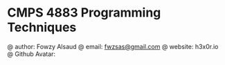 # CMPS 4883 Programming Techniques
@ author: Fowzy Alsaud
@ email:  fwzsas@gmail.com
@ website: h3x0r.io
@ Github Avatar:

